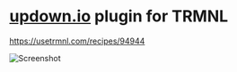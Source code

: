 # [updown.io](https://updown.io/) plugin for TRMNL

<https://usetrmnl.com/recipes/94944>

![Screenshot](https://trmnl.s3.us-east-2.amazonaws.com/u4dc4o36t7e0b4l3w1yosd15yngk?response-content-disposition=inline%3B%20filename%3D%22plugin-92efee%22%3B%20filename%2A%3DUTF-8%27%27plugin-92efee&response-content-type=image%2Fpng&X-Amz-Algorithm=AWS4-HMAC-SHA256&X-Amz-Credential=AKIA47CRUQUU4VKBBMOF%2F20250622%2Fus-east-2%2Fs3%2Faws4_request&X-Amz-Date=20250622T150426Z&X-Amz-Expires=300&X-Amz-SignedHeaders=host&X-Amz-Signature=5e5b1baa46a5e1a7cca29fe08dcca1d76d223b2c26475036c0caf7a13e228400)
